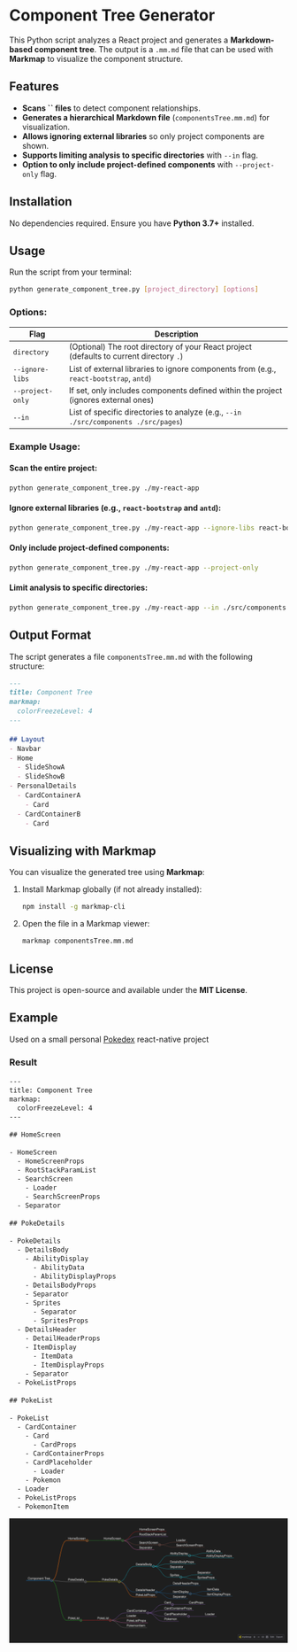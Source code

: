 # Component Tree Generator

This Python script analyzes a React project and generates a **Markdown-based component tree**. The output is a `.mm.md` file that can be used with **Markmap** to visualize the component structure.

## Features

- **Scans ****\`\`**** files** to detect component relationships.
- **Generates a hierarchical Markdown file** (`componentsTree.mm.md`) for visualization.
- **Allows ignoring external libraries** so only project components are shown.
- **Supports limiting analysis to specific directories** with `--in` flag.
- **Option to only include project-defined components** with `--project-only` flag.

## Installation

No dependencies required. Ensure you have **Python 3.7+** installed.

## Usage

Run the script from your terminal:

```sh
python generate_component_tree.py [project_directory] [options]
```

### Options:

| Flag             | Description                                                                             |
| ---------------- | --------------------------------------------------------------------------------------- |
| `directory`      | (Optional) The root directory of your React project (defaults to current directory `.`) |
| `--ignore-libs`  | List of external libraries to ignore components from (e.g., `react-bootstrap`, `antd`)  |
| `--project-only` | If set, only includes components defined within the project (ignores external ones)     |
| `--in`           | List of specific directories to analyze (e.g., `--in ./src/components ./src/pages`)     |

### Example Usage:

#### Scan the entire project:

```sh
python generate_component_tree.py ./my-react-app
```

#### Ignore external libraries (e.g., `react-bootstrap` and `antd`):

```sh
python generate_component_tree.py ./my-react-app --ignore-libs react-bootstrap antd
```

#### Only include project-defined components:

```sh
python generate_component_tree.py ./my-react-app --project-only
```

#### Limit analysis to specific directories:

```sh
python generate_component_tree.py ./my-react-app --in ./src/components ./src/pages
```

## Output Format

The script generates a file `componentsTree.mm.md` with the following structure:

```md
---
title: Component Tree
markmap:
  colorFreezeLevel: 4
---

## Layout
- Navbar
- Home
  - SlideShowA
  - SlideShowB
- PersonalDetails
  - CardContainerA
    - Card
  - CardContainerB
    - Card
```

## Visualizing with Markmap

You can visualize the generated tree using **Markmap**:

1. Install Markmap globally (if not already installed):
   ```sh
   npm install -g markmap-cli
   ```
2. Open the file in a Markmap viewer:
   ```sh
   markmap componentsTree.mm.md
   ```

## License

This project is open-source and available under the **MIT License**.

## Example

Used on a small personal [Pokedex](https://github.com/paradoxial-composition/pokedex-app) react-native project

### Result 

```
---
title: Component Tree
markmap:
  colorFreezeLevel: 4
---

## HomeScreen

- HomeScreen
  - HomeScreenProps
  - RootStackParamList
  - SearchScreen
    - Loader
    - SearchScreenProps
  - Separator

## PokeDetails

- PokeDetails
  - DetailsBody
    - AbilityDisplay
      - AbilityData
      - AbilityDisplayProps
    - DetailsBodyProps
    - Separator
    - Sprites
      - Separator
      - SpritesProps
  - DetailsHeader
    - DetailHeaderProps
    - ItemDisplay
      - ItemData
      - ItemDisplayProps
    - Separator
  - PokeListProps

## PokeList

- PokeList
  - CardContainer
    - Card
      - CardProps
    - CardContainerProps
    - CardPlaceholder
      - Loader
    - Pokemon
  - Loader
  - PokeListProps
  - PokemonItem
```

![markmapExample](./example.png)

